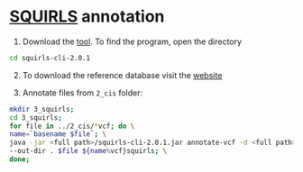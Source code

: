 # [SQUIRLS](https://github.com/monarch-initiative/Squirls) annotation
1. Download the [tool](https://github.com/monarch-initiative/Squirls/releases/tag/v2.0.1). To find the program, open the directory
```bash
cd squirls-cli-2.0.1
``` 

2. To download the reference database visit the [website](https://squirls.readthedocs.io/en/latest/setup.html)

3. Annotate files from `2_cis` folder:
```bash
mkdir 3_squirls;
cd 3_squirls;
for file in ../2_cis/*vcf; do \
name=`basename $file`; \
java -jar <full path>/squirls-cli-2.0.1.jar annotate-vcf -d <full path>/2203_hg38 --output-format vcf \
--out-dir . $file ${name%vcf}squirls; \
done;
```
